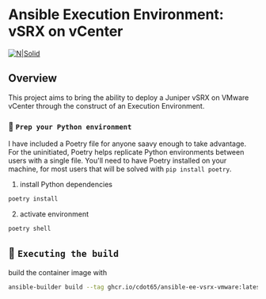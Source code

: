 # Ansible Execution Environment: vSRX on vCenter

[![N|Solid](https://camo.githubusercontent.com/5b26c37b2457faffe6e59e931542539cd79b7169e7e2b80d735825013d274a67/68747470733a2f2f75706c6f61642e77696b696d656469612e6f72672f77696b6970656469612f636f6d6d6f6e732f332f33312f4a756e697065725f4e6574776f726b735f6c6f676f2e737667)](https://juniper.net/)

## Overview

This project aims to bring the ability to deploy a Juniper vSRX on VMware vCenter through the construct of an Execution Environment.

### 🐍 `Prep your Python environment`

I have included a Poetry file for anyone saavy enough to take advantage. For the uninitiated, Poetry helps replicate Python environments between users with a single file. You'll need to have Poetry installed on your machine, for most users that will be solved with `pip install poetry`.

1. install Python dependencies

```bash
poetry install
```

2. activate environment

```bash
poetry shell
```

## 🐳 `Executing the build`

build the container image with

```bash
ansible-builder build --tag ghcr.io/cdot65/ansible-ee-vsrx-vmware:latest
```
